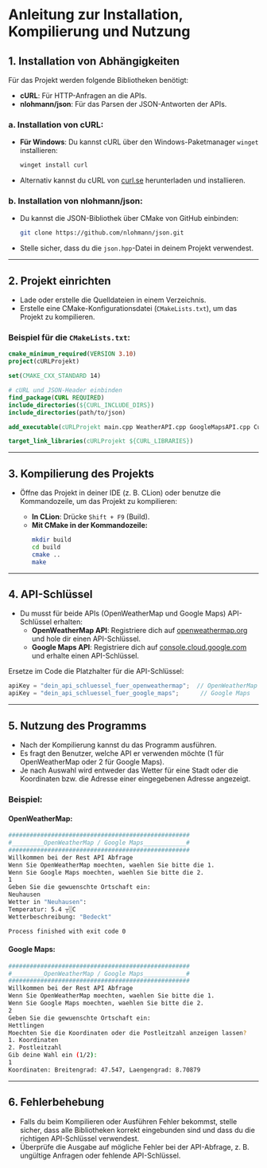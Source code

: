 # Anleitung zur Installation, Kompilierung und Nutzung

## 1. Installation von Abhängigkeiten
Für das Projekt werden folgende Bibliotheken benötigt:

- **cURL**: Für HTTP-Anfragen an die APIs.  
- **nlohmann/json**: Für das Parsen der JSON-Antworten der APIs.

### a. Installation von cURL:
- **Für Windows**: Du kannst cURL über den Windows-Paketmanager `winget` installieren:
  ```bash
  winget install curl
  ```
- Alternativ kannst du cURL von [curl.se](https://curl.se) herunterladen und installieren.

### b. Installation von nlohmann/json:
- Du kannst die JSON-Bibliothek über CMake von GitHub einbinden:
  ```bash
  git clone https://github.com/nlohmann/json.git
  ```
- Stelle sicher, dass du die `json.hpp`-Datei in deinem Projekt verwendest.

---

## 2. Projekt einrichten
- Lade oder erstelle die Quelldateien in einem Verzeichnis.
- Erstelle eine CMake-Konfigurationsdatei (`CMakeLists.txt`), um das Projekt zu kompilieren.

### Beispiel für die `CMakeLists.txt`:
```cmake
cmake_minimum_required(VERSION 3.10)
project(cURLProjekt)

set(CMAKE_CXX_STANDARD 14)

# cURL und JSON-Header einbinden
find_package(CURL REQUIRED)
include_directories(${CURL_INCLUDE_DIRS})
include_directories(path/to/json)

add_executable(cURLProjekt main.cpp WeatherAPI.cpp GoogleMapsAPI.cpp CurlUtils.cpp MainController.cpp)

target_link_libraries(cURLProjekt ${CURL_LIBRARIES})
```

---

## 3. Kompilierung des Projekts
- Öffne das Projekt in deiner IDE (z. B. CLion) oder benutze die Kommandozeile, um das Projekt zu kompilieren:
  
  - **In CLion**: Drücke `Shift + F9` (Build).
  - **Mit CMake in der Kommandozeile:**
    ```bash
    mkdir build
    cd build
    cmake ..
    make
    ```

---

## 4. API-Schlüssel
- Du musst für beide APIs (OpenWeatherMap und Google Maps) API-Schlüssel erhalten:
  - **OpenWeatherMap API**: Registriere dich auf [openweathermap.org](https://openweathermap.org) und hole dir einen API-Schlüssel.
  - **Google Maps API**: Registriere dich auf [console.cloud.google.com](https://console.cloud.google.com) und erhalte einen API-Schlüssel.

Ersetze im Code die Platzhalter für die API-Schlüssel:
```cpp
apiKey = "dein_api_schluessel_fuer_openweathermap";  // OpenWeatherMap
apiKey = "dein_api_schluessel_fuer_google_maps";      // Google Maps
```

---

## 5. Nutzung des Programms
- Nach der Kompilierung kannst du das Programm ausführen.
- Es fragt den Benutzer, welche API er verwenden möchte (1 für OpenWeatherMap oder 2 für Google Maps).
- Je nach Auswahl wird entweder das Wetter für eine Stadt oder die Koordinaten bzw. die Adresse einer eingegebenen Adresse angezeigt.

### Beispiel:
#### OpenWeatherMap:
```bash
###################################################
#_________OpenWeatherMap / Google Maps____________#
###################################################
Willkommen bei der Rest API Abfrage
Wenn Sie OpenWeatherMap moechten, waehlen Sie bitte die 1.
Wenn Sie Google Maps moechten, waehlen Sie bitte die 2.
1
Geben Sie die gewuenschte Ortschaft ein:
Neuhausen
Wetter in "Neuhausen":
Temperatur: 5.4 ┬░C
Wetterbeschreibung: "Bedeckt"

Process finished with exit code 0
```

#### Google Maps:
```bash
###################################################
#_________OpenWeatherMap / Google Maps____________#
###################################################
Willkommen bei der Rest API Abfrage
Wenn Sie OpenWeatherMap moechten, waehlen Sie bitte die 1.
Wenn Sie Google Maps moechten, waehlen Sie bitte die 2.
2
Geben Sie die gewuenschte Ortschaft ein:
Hettlingen
Moechten Sie die Koordinaten oder die Postleitzahl anzeigen lassen?
1. Koordinaten
2. Postleitzahl
Gib deine Wahl ein (1/2):
1
Koordinaten: Breitengrad: 47.547, Laengengrad: 8.70879
```

---

## 6. Fehlerbehebung
- Falls du beim Kompilieren oder Ausführen Fehler bekommst, stelle sicher, dass alle Bibliotheken korrekt eingebunden sind und dass du die richtigen API-Schlüssel verwendest.
- Überprüfe die Ausgabe auf mögliche Fehler bei der API-Abfrage, z. B. ungültige Anfragen oder fehlende API-Schlüssel.
